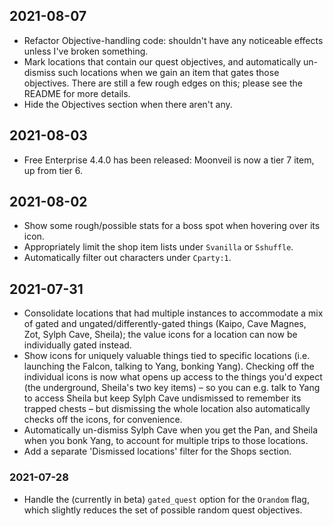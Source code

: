 ## 2021-08-07

- Refactor Objective-handling code: shouldn't have any noticeable effects
  unless I've broken something.
- Mark locations that contain our quest objectives, and automatically un-dismiss
  such locations when we gain an item that gates those objectives. There are
  still a few rough edges on this; please see the README for more details.
- Hide the Objectives section when there aren't any.

## 2021-08-03
- Free Enterprise 4.4.0 has been released: Moonveil is now a tier 7 item, up
  from tier 6.

## 2021-08-02
- Show some rough/possible stats for a boss spot when hovering over its icon.
- Appropriately limit the shop item lists under `Svanilla` or `Sshuffle`.
- Automatically filter out characters under `Cparty:1`.

## 2021-07-31
- Consolidate locations that had multiple instances to accommodate a mix of
  gated and ungated/differently-gated things (Kaipo, Cave Magnes, Zot, Sylph
  Cave, Sheila); the value icons for a location can now be individually gated
  instead.
- Show icons for uniquely valuable things tied to specific locations (i.e.
  launching the Falcon, talking to Yang, bonking Yang). Checking off the
  individual icons is now what opens up access to the things you'd expect (the
  underground, Sheila's two key items) – so you can e.g. talk to Yang to access
  Sheila but keep Sylph Cave undismissed to remember its trapped chests – but
  dismissing the whole location also automatically checks off the icons, for
  convenience.
- Automatically un-dismiss Sylph Cave when you get the Pan, and Sheila when you
  bonk Yang, to account for multiple trips to those locations.
- Add a separate 'Dismissed locations' filter for the Shops section.

### 2021-07-28
- Handle the (currently in beta) `gated_quest` option for the `Orandom` flag,
  which slightly reduces the set of possible random quest objectives.
